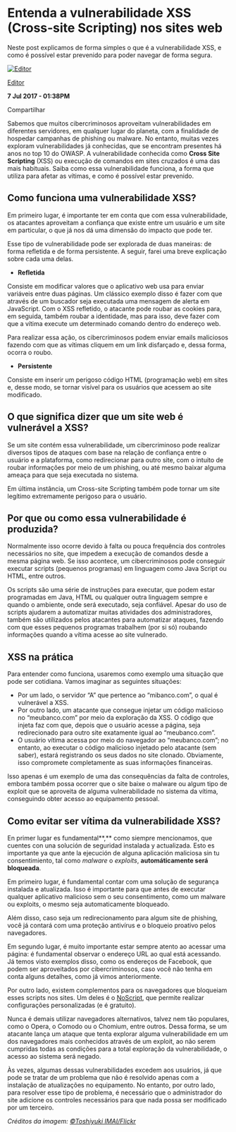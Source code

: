 # Entenda a vulnerabilidade XSS (Cross‑site Scripting) nos sites web

Neste post explicamos de forma simples o que é a vulnerabilidade XSS, e como é possível estar prevenido para poder navegar de forma segura.

[![Editor](https://www.welivesecurity.com/wp-content/uploads/2014/02/android5_A-222x179.png)](https://www.welivesecurity.com/br/author/editorla/)

[Editor](https://www.welivesecurity.com/br/author/editorla/)

**7 Jul 2017 - 01:38PM**

Compartilhar

Sabemos que muitos cibercriminosos aproveitam vulnerabilidades em diferentes servidores, em qualquer lugar do planeta, com a finalidade de hospedar campanhas de phishing ou malware. No entanto, muitas vezes exploram vulnerabilidades já conhecidas, que se encontram presentes há anos no top 10 do OWASP. A vulnerabilidade conhecida como **Cross Site Scripting** (XSS) ou execução de comandos em sites cruzados é uma das mais habituais. Saiba como essa vulnerabilidade funciona, a forma que utiliza para afetar as vítimas, e como é possível estar prevenido.

## Como funciona uma vulnerabilidade XSS?

Em primeiro lugar, é importante ter em conta que com essa vulnerabilidade, os atacantes aproveitam a confiança que existe entre um usuário e um site em particular, o que já nos dá uma dimensão do impacto que pode ter.

Esse tipo de vulnerabilidade pode ser explorada de duas maneiras: de forma refletida e de forma persistente. A seguir, farei uma breve explicação sobre cada uma delas.

- **Refletida**

Consiste em modificar valores que o aplicativo web usa para enviar variáveis entre duas páginas. Um clássico exemplo disso é fazer com que através de um buscador seja executada uma mensagem de alerta em JavaScript. Com o XSS refletido, o atacante pode roubar as cookies para, em seguida, também roubar a identidade, mas para isso, deve fazer com que a vítima execute um determinado comando dentro do endereço web.

Para realizar essa ação, os cibercriminosos podem enviar emails maliciosos fazendo com que as vítimas cliquem em um link disfarçado e, dessa forma, ocorra o roubo.

- **Persistente**

Consiste em inserir um perigoso código HTML (programação web) em sites e, desse modo, se tornar visível para os usuários que acessem ao site modificado.

## O que significa dizer que um site web é vulnerável a XSS?

Se um site contém essa vulnerabilidade, um cibercriminoso pode realizar diversos tipos de ataques com base na relação de confiança entre o usuário e a plataforma, como redirecionar para outro site, com o intuito de roubar informações por meio de um phishing, ou até mesmo baixar alguma ameaça para que seja executada no sistema.

Em última instância, um Cross-site Scripting também pode tornar um site legítimo extremamente perigoso para o usuário.

## Por que ou como essa vulnerabilidade é produzida?

Normalmente isso ocorre devido à falta ou pouca frequência dos controles necessários no site, que impedem a execução de comandos desde a mesma página web. Se isso acontece, um cibercriminosos pode conseguir executar scripts (pequenos programas) em linguagem como Java Script ou HTML, entre outros.

Os scripts são uma série de instruções para executar, que podem estar programadas em Java, HTML ou qualquer outra linguagem sempre e quando o ambiente, onde será executado, seja confiável. Apesar do uso de scripts ajudarem a automatizar muitas atividades dos administradores, também são utilizados pelos atacantes para automatizar ataques, fazendo com que esses pequenos programas trabalhem (por si só) roubando informações quando a vítima acesse ao site vulnerado.

## XSS na prática

Para entender como funciona, usaremos como exemplo uma situação que pode ser cotidiana. Vamos imaginar as seguintes situações:

- Por um lado, o servidor “A” que pertence ao “mibanco.com”, o qual é vulnerável a XSS.
- Por outro lado, um atacante que consegue injetar um código malicioso no “meubanco.com” por meio da exploração da XSS. O código que injeta faz com que, depois que o usuário acesse a página, seja redirecionado para outro site exatamente igual ao “meubanco.com”.
- O usuário vítima acessa por meio do navegador ao “meubanco.com”; no entanto, ao executar o código malicioso injetado pelo atacante (sem saber), estará registrando os seus dados no site clonado. Obviamente, isso compromete completamente as suas informações financeiras.

Isso apenas é um exemplo de uma das consequências da falta de controles, embora também possa ocorrer que o site baixe o malware ou algum tipo de exploit que se aproveita de alguma vulnerabilidade no sistema da vítima, conseguindo obter acesso ao equipamento pessoal.

## Como evitar ser vítima da vulnerabilidade XSS?

En primer lugar es fundamental**,** como siempre mencionamos, que cuentes con una solución de seguridad instalada y actualizada. Esto es importante ya que ante la ejecución de alguna aplicación maliciosa sin tu consentimiento, tal como *malware* o *exploits*, **automáticamente será bloqueada**.

Em primeiro lugar, é fundamental contar com uma solução de segurança instalada e atualizada. Isso é importante para que antes de executar qualquer aplicativo malicioso sem o seu consentimento, como um malware ou exploits, o mesmo seja automaticamente bloqueado.

Além disso, caso seja um redirecionamento para algum site de phishing, você já contará com uma proteção antivírus e o bloqueio proativo pelos navegadores.

Em segundo lugar, é muito importante estar sempre atento ao acessar uma página: é fundamental observar o endereço URL ao qual está acessando. Já temos visto exemplos disso, como os endereços de Facebook, que podem ser aproveitados por cibercriminosos, caso você não tenha em conta alguns detalhes, como já vimos anteriormente.

Por outro lado, existem complementos para os navegadores que bloqueiam esses scripts nos sites. Um deles é o [NoScript](https://noscript.net/), que permite realizar configurações personalizadas (e é gratuito).

Nunca é demais utilizar navegadores alternativos, talvez nem tão populares, como o Opera, o Comodo ou o Chomium, entre outros. Dessa forma, se um atacante lança um ataque que tenta explorar alguma vulnerabilidade em um dos navegadores mais conhecidos através de um exploit, ao não serem cumpridas todas as condições para a total exploração da vulnerabilidade, o acesso ao sistema será negado.

Às vezes, algumas dessas vulnerabilidades excedem aos usuários, já que pode se tratar de um problema que não é resolvido apenas com a instalação de atualizações no equipamento. No entanto, por outro lado, para resolver esse tipo de problema, é necessário que o administrador do site adicione os controles necessários para que nada possa ser modificado por um terceiro.

*Créditos da imagem:* [*©Toshiyuki IMAI/Flickr*](https://www.flickr.com/photos/matsuyuki/3900235390/in/photostream/lightbox/)